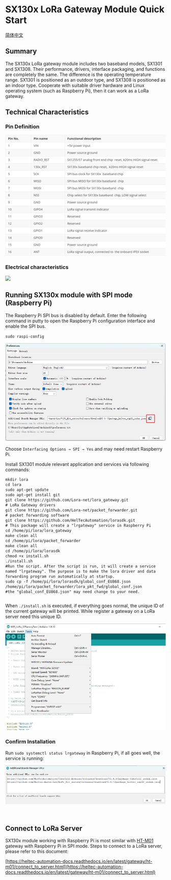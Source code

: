 # SX130x LoRa Gateway Module Quick Start

[简体中文](https://heltec-automation.readthedocs.io/zh_CN/latest/gateway/sx1301module/qucik_start.html)

## Summary

The SX130x LoRa gateway module includes two baseband models, SX1301 and SX1308. Their performance, drivers, interface packaging, and functions are completely the same. The difference is the operating temperature range. SX1301 is positioned as an outdoor type, and SX1308 is positioned as an indoor type. Cooperate with suitable driver hardware and Linux operating system (such as Raspberry Pi), then it can work as a LoRa gateway.

## Technical Characteristics

### Pin Definition

![](img/quick_start/01.png)

### Electrical characteristics

![](img/quick_start/00.png)

## Running SX130x module with SPI mode (Raspberry Pi)

The Raspberry Pi SPI bus is disabled by default. Enter the following command in putty to open the Raspberry Pi configuration interface and enable the SPI bus.

`sudo raspi-config`

![](img/quick_start/02.png)

Choose `Interfacing Options → SPI → Yes` and may need restart Raspberry Pi.

Install SX1301 module relevant application and services via following commands:

```shell
mkdir lora
cd lora
sudo apt-get update
sudo apt-get install git
git clone https://github.com/Lora-net/lora_gateway.git
# LoRa Gateway drivers
git clone https://github.com/Lora-net/packet_forwarder.git
# packet forwarding software
git clone https://github.com/HelTecAutomation/lorasdk.git
# This package will create a "lrgateway" service in Raspberry Pi
cd /home/pi/lora/lora_gateway
make clean all
cd /home/pi/lora/packet_forwarder
make clean all
cd /home/pi/lora/lorasdk
chmod +x install.sh 
./install.sh
#Run the script. After the script is run, it will create a service named "lrgateway". The purpose is to make the lora driver and data forwarding program run automatically at startup.
sudo cp -f /home/pi/lora/lorasdk/global_conf_EU868.json /home/pi/lora/packet_forwarder/lora_pkt_fwd/global_conf.json
#the "global_conf_EU868.json" may need change to your need.
```

```Tip:: The "global_conf.json" file determines the listening frequency of the gateway, which is the key to a node can successfully communicate with the gateway!

```

When `./install.sh` is executed, if everything goes normal, the unique ID of the current gateway will be printed. While register a gateway on a LoRa server need this unique ID.

![](img/quick_start/08.png)

### Confirm Installation

Run `sudo systemctl status lrgateway` in Raspberry Pi, if all goes well, the service is running:

![](img/quick_start/03.png)

&nbsp;

## Connect to LoRa Server

SX130x module working with Raspberry Pi is most similar with [HT-M01](https://heltec.org/project/ht-m01/) gateway with Raspberry Pi in SPI mode. Steps to connect to a LoRa server, please refer to this document:

[https://heltec-automation-docs.readthedocs.io/en/latest/gateway/ht-m01/connect_to_server.html](https://heltec-automation-docs.readthedocs.io/en/latest/gateway/ht-m01/connect_to_server.html)